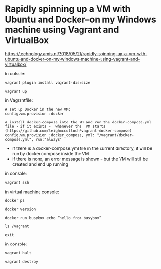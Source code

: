 
# Rapidly spinning up a VM with Ubuntu and Docker–on my Windows machine using Vagrant and VirtualBox

https://technology.amis.nl/2018/05/21/rapidly-spinning-up-a-vm-with-ubuntu-and-docker-on-my-windows-machine-using-vagrant-and-virtualbox/

in colsole:
```
vagrant plugin install vagrant-disksize

vagrant up
```

in Vagrantfile:
```
# set up Docker in the new VM:
config.vm.provision :docker

# install docker-compose into the VM and run the docker-compose.yml file - if it exists -  whenever the  VM starts (https://github.com/leighmcculloch/vagrant-docker-compose)
config.vm.provision :docker_compose, yml: "/vagrant/docker-compose.yml", run:"always"
```

* if there is a docker-compose.yml file in the current directory, it will be run by docker compose inside the VM
* if there is none, an error message is shown – but the VM will still be created and end up running

in console:
```
vagrant ssh
```

in virtual machine console:
```
docker ps

docker version

docker run busybox echo “hello from busybox”

ls /vagrant

exit
```

in console:
```
vagrant halt

vagrant destroy
```
